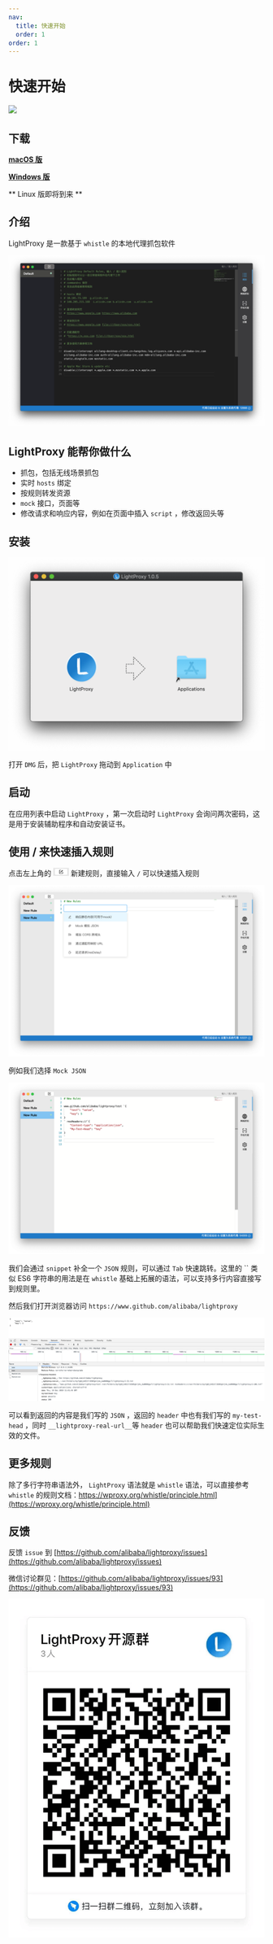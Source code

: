 ```yaml
---
nav:
  title: 快速开始
  order: 1
order: 1
---
```


# 快速开始

<img height="150px" src="https://cdn.jsdelivr.net/gh/alibaba/lightproxy@master/vendor/files/icon.png">

## 下载


[**macOS 版**](https://gw.alipayobjects.com/os/LightProxy/LightProxy.dmg)


[**Windows 版**](https://gw.alipayobjects.com/os/LightProxy/LightProxy-Setup.exe)


** Linux 版即将到来 **


## 介绍

LightProxy 是一款基于 `whistle` 的本地代理抓包软件

![image.png](../imgs/preview.png)

## LightProxy 能帮你做什么

- 抓包，包括无线场景抓包
- 实时 `hosts` 绑定
- 按规则转发资源
- `mock` 接口，页面等
- 修改请求和响应内容，例如在页面中插入 `script` ，修改返回头等

## 安装


![image.png](../imgs/install.png)

打开 `DMG` 后，把 `LightProxy` 拖动到 `Application` 中

## 启动

在应用列表中启动 `LightProxy` ，第一次启动时 `LightProxy` 会询问两次密码，这是用于安装辅助程序和自动安装证书。

## 使用 / 来快速插入规则

点击左上角的 <img src="../imgs/add-btn.png" height="16px"/> 新建规则，直接输入 `/` 可以快速插入规则


![image.png](../imgs/quick-rule.png)

例如我们选择 `Mock JSON`


![image.png](../imgs/mock-json.png)


我们会通过 `snippet` 补全一个 `JSON` 规则，可以通过 `Tab` 快速跳转。这里的 `` 类似 ES6 字符串的用法是在 `whistle` 基础上拓展的语法，可以支持多行内容直接写到规则里。

然后我们打开浏览器访问 `https://www.github.com/alibaba/lightproxy`

![image.png](../imgs/mock-json-result.png)

可以看到返回的内容是我们写的 `JSON` ，返回的 `header` 中也有我们写的 `my-test-head` ，同时 `__lightproxy-real-url__`等 `header` 也可以帮助我们快速定位实际生效的文件。

## 更多规则

除了多行字符串语法外， `LightProxy` 语法就是 `whistle` 语法，可以直接参考 `whistle` 的规则文档：https://wproxy.org/whistle/principle.html](https://wproxy.org/whistle/principle.html)

## 反馈

反馈 `issue` 到 [https://github.com/alibaba/lightproxy/issues](https://github.com/alibaba/lightproxy/issues)

微信讨论群见：[https://github.com/alibaba/lightproxy/issues/93](https://github.com/alibaba/lightproxy/issues/93)

![image.png](../imgs/group-dingtalk.png)
